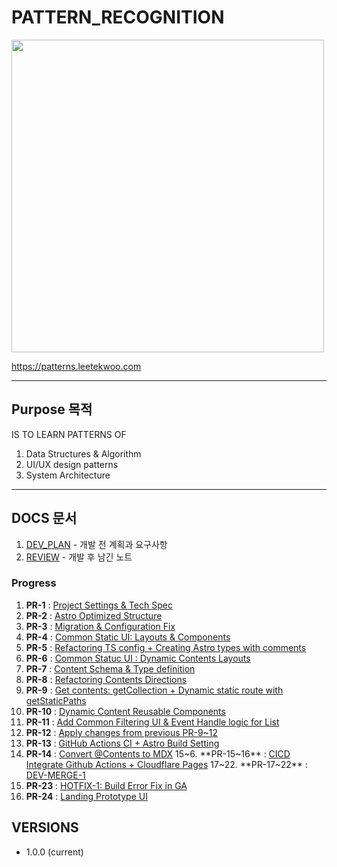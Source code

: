 # PATTERN_RECOGNITION
<img width="500px" src="https://asset.leetekwoo.com/art/pattern-recognition.jpg"/>

https://patterns.leetekwoo.com

---
## Purpose 목적
IS TO LEARN PATTERNS OF
1. Data Structures & Algorithm 
2. UI/UX design patterns
3. System Architecture

---
## DOCS 문서
1. [DEV_PLAN](docs/DEV_PLAN.md) - 개발 전 계획과 요구사항
2. [REVIEW](docs/REVIEW.md) - 개발 후 남긴 노트

### Progress
1. **PR-1** : [Project Settings & Tech Spec](https://github.com/0teklee/pattern-recognition/pull/1)
2. **PR-2** : [Astro Optimized Structure](https://github.com/0teklee/pattern-recognition/pull/2)
3. **PR-3** : [Migration & Configuration Fix](https://github.com/0teklee/pattern-recognition/pull/3)
4. **PR-4** : [Common Static UI: Layouts & Components](https://github.com/0teklee/pattern-recognition/pull/4)
5. **PR-5** : [Refactoring TS config + Creating Astro types with comments](https://github.com/0teklee/pattern-recognition/pull/5)
6. **PR-6** : [Common Statuc UI : Dynamic Contents Layouts](https://github.com/0teklee/pattern-recognition/pull/6)
7. **PR-7** : [Content Schema & Type definition](https://github.com/0teklee/pattern-recognition/pull/7)
8. **PR-8** : [Refactoring Contents Directions](https://github.com/0teklee/pattern-recognition/pull/8)
9. **PR-9** : [Get contents: getCollection + Dynamic static route with getStaticPaths](https://github.com/0teklee/pattern-recognition/pull/9)
10. **PR-10** : [Dynamic Content Reusable Components](https://github.com/0teklee/pattern-recognition/pull/10)
11. **PR-11** : [Add Common Filtering UI & Event Handle logic for List](https://github.com/0teklee/pattern-recognition/pull/11)
12. **PR-12** : [Apply changes from previous PR-9~12](https://github.com/0teklee/pattern-recognition/pull/12)
13. **PR-13** : [GitHub Actions CI + Astro Build Setting](https://github.com/0teklee/pattern-recognition/pull/13)
14. **PR-14** : [Convert @Contents to MDX](https://github.com/0teklee/pattern-recognition/pull/14)
15~6. **PR-15~16** : [CICD Integrate Github Actions + Cloudflare Pages](https://github.com/0teklee/pattern-recognition/pull/16)
17~22. **PR-17~22** : [DEV-MERGE-1](https://github.com/0teklee/pattern-recognition/pull/22)
23. **PR-23** : [HOTFIX-1: Build Error Fix in GA](https://github.com/0teklee/pattern-recognition/pull/23)
24. **PR-24** : [Landing Prototype UI](https://github.com/0teklee/pattern-recognition/pull/24)

## VERSIONS

- 1.0.0 (current)
